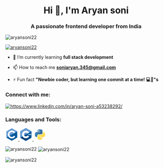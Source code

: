 <h1 align="center">Hi 👋, I'm Aryan soni</h1>
<h3 align="center">A passionate frontend developer from India</h3>

<p align="left"> <img src="https://komarev.com/ghpvc/?username=aryansoni22&label=Profile%20views&color=0e75b6&style=flat" alt="aryansoni22" /> </p>

<p align="left"> <a href="https://github.com/ryo-ma/github-profile-trophy"><img src="https://github-profile-trophy.vercel.app/?username=aryansoni22" alt="aryansoni22" /></a> </p>

- 🌱 I’m currently learning **full stack development**

- 📫 How to reach me **soniaryan.345@gmail.com**

- ⚡ Fun fact **"Newbie coder, but learning one commit at a time! 💻🚀"s**

<h3 align="left">Connect with me:</h3>
<p align="left">
<a href="https://linkedin.com/in/https://www.linkedin.com/in/aryan-soni-a53238292/" target="blank"><img align="center" src="https://raw.githubusercontent.com/rahuldkjain/github-profile-readme-generator/master/src/images/icons/Social/linked-in-alt.svg" alt="https://www.linkedin.com/in/aryan-soni-a53238292/" height="30" width="40" /></a>
</p>

<h3 align="left">Languages and Tools:</h3>
<p align="left"> <a href="https://www.cprogramming.com/" target="_blank" rel="noreferrer"> <img src="https://raw.githubusercontent.com/devicons/devicon/master/icons/c/c-original.svg" alt="c" width="40" height="40"/> </a> <a href="https://www.w3schools.com/cpp/" target="_blank" rel="noreferrer"> <img src="https://raw.githubusercontent.com/devicons/devicon/master/icons/cplusplus/cplusplus-original.svg" alt="cplusplus" width="40" height="40"/> </a> <a href="https://www.python.org" target="_blank" rel="noreferrer"> <img src="https://raw.githubusercontent.com/devicons/devicon/master/icons/python/python-original.svg" alt="python" width="40" height="40"/> </a> </p>

<p><img align="left" src="https://github-readme-stats.vercel.app/api/top-langs?username=aryansoni22&show_icons=true&locale=en&layout=compact" alt="aryansoni22" /></p>

<p>&nbsp;<img align="center" src="https://github-readme-stats.vercel.app/api?username=aryansoni22&show_icons=true&locale=en" alt="aryansoni22" /></p>

<p><img align="center" src="https://github-readme-streak-stats.herokuapp.com/?user=aryansoni22&" alt="aryansoni22" /></p>
